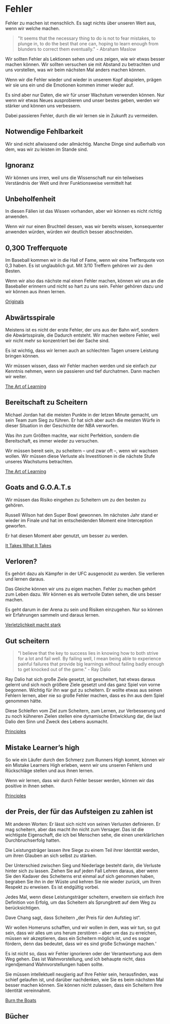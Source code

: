 # Fehler

Fehler zu machen ist menschlich. Es sagt nichts über unseren Wert aus, wenn wir welche machen.

> "It seems that the necessary thing to do is not to fear mistakes, to plunge in, to do the best that one can, hoping to learn enough from blunders to correct them eventually." - Abraham Maslow

Wir sollten Fehler als Lektionen sehen und uns zeigen, wie wir etwas besser machen können. Wir sollten versuchen sie mit Abstand zu betrachten und uns vorstellen, was wir beim nächsten Mal anders machen können.

Wenn wir die Fehler wieder und wieder in unserem Kopf abspielen, prägen wir sie uns ein und die Emotionen kommen immer wieder auf.

Es sind aber nur Daten, die wir für unser Wachstum verwenden können. Nur wenn wir etwas Neues ausprobieren und unser bestes geben, werden wir stärker und können uns verbessern.

Dabei passieren Fehler, durch die wir lernen sie in Zukunft zu vermeiden.

## Notwendige Fehlbarkeit

Wir sind nicht allwissend oder allmächtig. Manche Dinge sind außerhalb von dem, was wir zu leisten im Stande sind.

## Ignoranz

Wir können uns irren, weil uns die Wissenschaft nur ein teilweises Verständnis der Welt und ihrer Funktionsweise vermittelt hat

## Unbeholfenheit

In diesen Fällen ist das Wissen vorhanden, aber wir können es nicht richtig anwenden.

Wenn wir nur einen Bruchteil dessen, was wir bereits wissen, konsequenter anwenden würden, würden wir deutlich besser abschneiden.

## 0,300 Trefferquote

Im Baseball kommen wir in die Hall of Fame, wenn wir eine Trefferquote von 0,3 haben. Es ist unglaublich gut. Mit 3/10 Treffern gehören wir zu den Besten.

Wenn wir also das nächste mal einen Fehler machen, können wir uns an die Baseballer erinnern und nicht so hart zu uns sein. Fehler gehören dazu und wir können aus ihnen lernen.

[Originals](https://www.goodreads.com/book/show/25614523-originals)

## Abwärtsspirale

Meistens ist es nicht der erste Fehler, der uns aus der Bahn wirf, sondern die Abwärtsspirale, die Dadurch entsteht. Wir machen weitere Fehler, weil wir nicht mehr so konzentriert bei der Sache sind.

Es ist wichtig, dass wir lernen auch an schlechten Tagen unsere Leistung bringen können.

Wir müssen wissen, dass wir Fehler machen werden und sie einfach zur Kenntnis nehmen, wenn sie passieren und tief durchatmen. Dann machen wir weiter.

[The Art of Learning](https://www.goodreads.com/book/show/857333.The_Art_of_Learning)

## Bereitschaft zu Scheitern

Michael Jordan hat die meisten Punkte in der letzen Minute gemacht, um sein Team zum Sieg zu führen. Er hat sich aber auch die meisten Würfe in dieser Situation in der Geschichte der NBA verworfen.

Was ihn zum Größten machte, war nicht Perfektion, sondern die Bereitschaft, es immer wieder zu versuchen.

Wir müssen bereit sein, zu scheitern – und zwar oft –, wenn wir wachsen wollen. Wir müssen diese Verluste als Investitionen in die nächste Stufe unseres Wachstums betrachten.

[The Art of Learning](https://www.goodreads.com/book/show/857333.The_Art_of_Learning)

## Goats and G.O.A.T.s

Wir müssen das Risiko eingehen zu Scheitern um zu den besten zu gehören.

Russell Wilson hat den Super Bowl gewonnen. Im nächsten Jahr stand er wieder im Finale und hat im entscheidenden Moment eine Interception geworfen.

Er hat diesen Moment aber genutzt, um besser zu werden.

[It Takes What It Takes](https://www.goodreads.com/book/show/44890091-it-takes-what-it-takes)

## Verloren?

Es gehört dazu als Kämpfer in der UFC ausgenockt zu werden. Sie verlieren und lernen daraus.

Das Gleiche können wir uns zu eigen machen. Fehler zu machen gehört zum Leben dazu. Wir können es als wertvolle Daten sehen, die uns besser machen.

Es geht darum in der Arena zu sein und Risiken einzugehen. Nur so können wir Erfahrungen sammeln und daraus lernen.

[Verletzlichkeit macht stark](https://www.goodreads.com/book/show/55320403-verletzlichkeit-macht-stark)

## Gut scheitern

> "I believe that the key to success lies in knowing how to both strive for a lot and fail well. By failing well, I mean being able to experience painful failures that provide big learnings without failing badly enough to get knocked out of the game." - Ray Dalio

Ray Dalio hat sich große Ziele gesetzt, ist gescheitert, hat etwas daraus gelernt und sich noch größere Ziele gesetzt und das ganz Spiel von vorne begonnen. Wichtig für ihn war gut zu scheitern. Er wollte etwas aus seinen Fehlern lernen, aber nie so große Fehler machen, dass es ihn aus dem Spiel genommen hätte.

Diese Schleifen vom Ziel zum Scheitern, zum Lernen, zur Verbesserung und zu noch kühneren Zielen stellen eine dynamische Entwicklung dar, die laut Dalio den Sinn und Zweck des Lebens ausmacht.

[Principles](https://www.goodreads.com/book/show/34536488-principles)

## Mistake Learner’s high

So wie ein Läufer durch den Schmerz zum Runners High kommt, können wir ein Mistake Learners High erleben, wenn wir uns unseren Fehlern und Rückschläge stellen und aus ihnen lernen.

Wenn wir lernen, dass wir durch Fehler besser werden, können wir das positive in ihnen sehen.

[Principles](https://www.goodreads.com/book/show/34536488-principles)

## der Preis, der für das Aufsteigen zu zahlen ist

Mit anderen Worten: Er lässt sich nicht von seinen Verlusten definieren. Er mag scheitern, aber das macht ihn nicht zum Versager. Das ist die wichtigste Eigenschaft, die ich bei Menschen sehe, die einen unerklärlichen Durchbruchserfolg hatten. 

Die Leistungsträger lassen ihre Siege zu einem Teil ihrer Identität werden, um ihren Glauben an sich selbst zu stärken. 

Der Unterschied zwischen Sieg und Niederlage besteht darin, die Verluste hinter sich zu lassen. Ziehen Sie auf jeden Fall Lehren daraus, aber wenn Sie den Kadaver des Scheiterns erst einmal auf sich genommen haben, begraben Sie ihn in der Wüste und kehren Sie nie wieder zurück, um Ihren Respekt zu erweisen. Es ist endgültig vorbei. 

Jedes Mal, wenn diese Leistungsträger scheitern, erweitern sie einfach ihre Definition von Erfolg, um das Scheitern als Sprungbrett auf dem Weg zu berücksichtigen.

Dave Chang sagt, dass Scheitern „der Preis für den Aufstieg ist“. 

Wir wollen Homeruns schaffen, und wir wollen in dem, was wir tun, so gut sein, dass wir alles um uns herum zerstören – aber um das zu erreichen, müssen wir akzeptieren, dass ein Scheitern möglich ist, und es sogar fördern, denn das bedeutet, dass wir es sind große Schwünge machen.‘

Es ist nicht so, dass wir Fehler ignorieren oder der Verantwortung aus dem Weg gehen. Das ist Wahnvorstellung, und ich behaupte nicht, dass irgendjemand Wahnvorstellungen haben sollte. 

Sie müssen intellektuell neugierig auf Ihre Fehler sein, herausfinden, was schief gelaufen ist, und darüber nachdenken, wie Sie es beim nächsten Mal besser machen können. Sie können nicht zulassen, dass ein Scheitern Ihre Identität vereinnahmt.

[Burn the Boats](https://www.goodreads.com/book/show/61150750-burn-the-boats)

## Bücher

